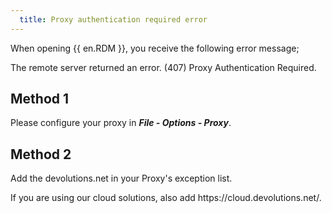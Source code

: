 ```yaml
---
  title: Proxy authentication required error
---
```

When opening {{ en.RDM }}, you receive the following error message;  

The remote server returned an error. (407) Proxy Authentication Required.  
## Method 1
Please configure your proxy in ***File - Options - Proxy***.
## Method 2
Add the devolutions<area>.net in your Proxy's exception list.  

If you are using our cloud solutions, also add https<area>://cloud.devolutions.net/.
